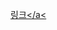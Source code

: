 <a href="https://medium.com/@taesulee93/spring-data-jpa%EC%97%90%EC%84%9C-custom-base-repository%EB%A5%BC-%ED%86%B5%ED%95%B4-repository-%EA%B3%B5%ED%86%B5%ED%99%94-%ED%95%98%EA%B8%B0-41a5a67745ea">링크</a<
